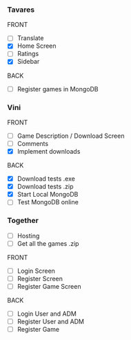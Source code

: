 ### Tavares

FRONT

- [ ] Translate
- [X] Home Screen
- [ ] Ratings
- [X] Sidebar

BACK

- [ ] Register games in MongoDB

### Vini

FRONT 

- [ ] Game Description / Download Screen
- [ ] Comments
- [x] Implement downloads

BACK

- [x] Download tests .exe
- [x] Download tests .zip
- [x] Start Local MongoDB 
- [ ] Test MongoDB online

### Together

- [ ] Hosting
- [ ] Get all the games .zip

FRONT 

- [ ] Login Screen 
- [ ] Register Screen
- [ ] Register Game Screen

BACK

- [ ] Login User and ADM
- [ ] Register User and ADM
- [ ] Register Game
